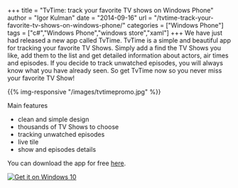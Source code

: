 +++
title = "TvTime: track your favorite TV shows on Windows Phone"
author = "Igor Kulman"
date = "2014-09-16"
url = "/tvtime-track-your-favorite-tv-shows-on-windows-phone/"
categories = ["Windows Phone"]
tags = ["c#","Windows Phone","windows store","xaml"]
+++
We have just had released a new app called TvTime. TvTime is a simple and beautiful app for tracking your favorite TV Shows. Simply add a find the TV Shows you like, add them to the list and get detailed information about actors, air times and episodes. If you decide to track unwatched episodes, you will always know what you have already seen. So get TvTime now so you never miss your favorite TV Show!

{{% img-responsive "/images/tvtimepromo.jpg" %}}

Main features

  * clean and simple design
  * thousands of TV Shows to choose
  * tracking unwatched episodes
  * live tile
  * show and episodes details

You can download the app for free <a title="TvTime download" href="http://www.windowsphone.com/s?appid=517d314b-cf64-41ed-9407-21b2c6e546c0" target="_blank">here</a>.

<!--more-->

<a href="https://www.microsoft.com/store/apps/9wzdncrdktkk?ocid=badge"><img src="https://assets.windowsphone.com/d86ab9b4-2f3d-4a94-92f8-1598073e7343/English_Get_it_Win_10_InvariantCulture_Default.png" srcset="https://assets.windowsphone.com/5d2bd562-d242-4538-85f4-857d6457404b/English_Get_it_Win_10_InvariantCulture_Default.png 2x"  alt="Get it on Windows 10" /></a>

 [1]: http://blog.kulman.sk/wp-content/uploads/2014/09/tvtimepromo.jpg
